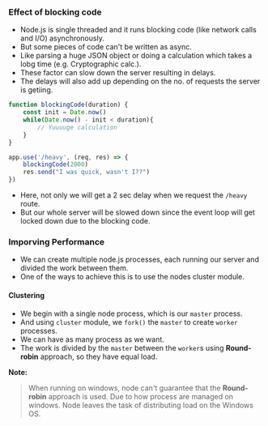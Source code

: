 
### Effect of blocking code

- Node.js is single threaded and it runs blocking code (like network calls and I/O) asynchronously.
- But some pieces of code can't be written as async.
- Like parsing a huge JSON object or doing a calculation which takes a lobg time (e.g. Cryptographic calc.).
- These factor can slow down the server resulting in delays.
- The delays will also add up depending on the no. of requests the server is getiing.

```js
function blockingCode(duration) {
    const init = Date.now()
    while(Date.now() - init < duration){
        // Yuuuuge calculation
    }
}

app.use('/heavy', (req, res) => {
    blockingCode(2000)
    res.send("I was quick, wasn't I??")
})
```
- Here, not only we will get a 2 sec delay when we request the `/heavy` route.
- But our whole server will be slowed down since the event loop will get locked down due to the blocking code.

### Imporving Performance

- We can create multiple node.js processes, each running our server and divided the work between them.
- One of the ways to achieve this is to use the nodes cluster module.

#### Clustering

- We begin with a single node process, which is our `master` process.
- And using `cluster` module, we `fork()` the `master` to create `worker` processes.
- We can have as many process as we want.
- The work is divided by the `master` between the `worker`s using **Round-robin** approach, so they have equal load.

**Note:** 
> When running on windows, node can't guarantee that the **Round-robin** approach is used. Due to how process are managed on windows.
> Node leaves the task of distributing load on the Windows OS.

